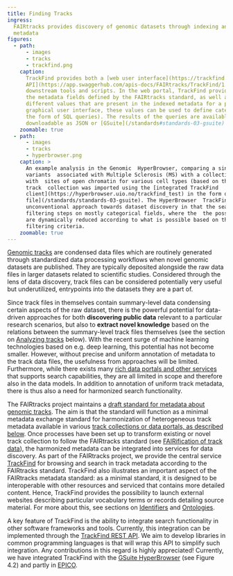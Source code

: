 ```yaml
---
title: Finding Tracks
ingress:
  FAIRtracks provides discovery of genomic datasets through indexing and search of harmonized track
  metadata
figures:
  - path:
      - images
      - tracks
      - trackfind.png
    caption:
      TrackFind provides both a [web user interface](https://trackfind.elixir.no) as well a [REST
      API](https://app.swaggerhub.com/apis-docs/FAIRtracks/TrackFind/1.0.0) to allow access by
      downstream tools and scripts. In the web portal, TrackFind provides a categorical browser of
      the metadata fields defined by the FAIRtracks standard, as well as complete lists of the
      different values that are present in the indexed metadata for a particular field. Through the
      graphical user interface, these values can be used to define categorical search queries (in
      the form of SQL queries). The results of the queries are available for browsing or
      downloadable as JSON or [GSuite](/standards#standards-03-gsuite) formats.
    zoomable: true
  - path:
      - images
      - tracks
      - hyperbrowser.png
    caption: >
      An example analysis in the Genomic  HyperBrowser, comparing a single set of
      variants  associated with Multiple Sclerosis (MS) with a collection of tracks from BLUEPRINT
      with  sites of open chromatin for various cell types (based on the DNaseI HS assay). This
      track  collection was imported using the [integrated TrackFind
      client](https://hyperbrowser.uio.no/trackfind_test) in the form of a [GSuite metadata
      file](/standards/standards-03-gsuite). The HyperBrowser  TrackFind client tool illustrates a
      unconventional approach towards dataset discovery in that the search consists of a series of
      filtering steps on mostly categorical fields, where the  the possible values to choose from
      are dynamically reduced according to what is possible based on the previously selected
      filtering criteria.
    zoomable: true
---
```


[Genomic tracks](#tracks-01-genomic-tracks) are condensed data files which are routinely generated
through standardized data processing workflows when novel genomic datasets are published. They are
typically deposited alongside the raw data files in larger datasets related to scientific studies.
Considered through the lens of data discovery, track files can be considered potentially very useful
but underutilized, entrypoints into the datasets they are a part of.

<ui-quote-text
:quote='"Considered through the lens of data discovery, track files can be considered potentially very useful — but underutilized — entrypoints into the datasets they are a part of.  "'>
</ui-quote-text>

Since track files in themselves contain summary-level data condensing certain aspects of the raw
dataset, there is the powerful potential for data-driven approaches for both **discovering public
data** relevant to a particular research scenarios, but also to **extract novel knowledge** based on
the relations between the summary-level track files themselves (see the section on
[Analyzing tracks](#tracks-05-analyzing-tracks) below). With the recent surge of machine learning
technologies based on e.g. deep learning, this potential has not become smaller. However, without
precise and uniform annotation of metadata to the track data files, the usefulness from approaches
will be limited. Furthermore, while there exists many
[rich data portals and other services](#tracks-03-track-collections) that supports search
capabilities, they are all limited in scope and therefore also in the data models. In addition to
annotation of uniform track metadata, there is thus also a need for harmonized search functionality.

The FAIRtracks project maintains a
[draft standard for metadata about genomic tracks](/standards#standards-01-fairtracks). The aim is
that the standard will function as a minimal metadata exchange standard for harmonization of
heterogeneous track metadata available in various
[track collections or data portals, as described below](#tracks-03-track-collections). Once
processes have been set up to transform existing or novel track collection to follow the FAIRtracks
standard (see [FAIRification of track data](#fair-01-fair-data-fairtracks)), the harmonized metadata
can be integrated into services for data discovery. As part of the FAIRtracks project, we provide
the central service [TrackFind](services/#services-04-trackfind) for browsing and search in track
metadata according to the FAIRtracks standard. TrackFind also illustrates an important aspect of the
FAIRtracks metadata standard\: as a minimal standard, it is designed to be interoperable with other
resources and serviced that contains more detailed content. Hence, TrackFind provides the
possibility to launch external websites describing particular vocabulary terms or records detailing
source material. For more about this, see sections on [Identifiers](/fair/#fair-03-identifiers) and
[Ontologies](/fair/#fair-04-ontologies).

A key feature of TrackFind is the ability to integrate search functionality in other software
frameworks and tools. Currently, this integration can be implemented through the
[TrackFind REST API](https://app.swaggerhub.com/apis-docs/FAIRtracks/TrackFind/1.0.0). We aim to
develop libraries in common programming languages is that will wrap this API to simplify such
integration. Any contributions in this regard is highly appreciated! Currently, we have integrated
TrackFind with the [GSuite HyperBrowser](/services#services-05-hyperbrowser) (see Figure 4.2) and
partly in [EPICO](/services#services-07-epico).
